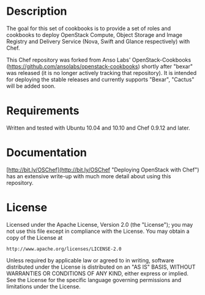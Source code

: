 Description
===========
The goal for this set of cookbooks is to provide a set of roles and cookbooks to deploy OpenStack Compute, Object Storage and Image Registry and Delivery Service (Nova, Swift and Glance respectively) with Chef.

This Chef repository was forked from Anso Labs' OpenStack-Cookbooks (https://github.com/ansolabs/openstack-cookbooks) shortly after "bexar" was released (it is no longer actively tracking that repository). It is intended for deploying the stable releases and currently supports "Bexar", "Cactus" will be added soon.

Requirements
============
Written and tested with Ubuntu 10.04 and 10.10 and Chef 0.9.12 and later. 

Documentation
=============
[http://bit.ly/OSChef](http://bit.ly/OSChef "Deploying OpenStack with Chef") has an extensive write-up with much more detail about using this repository.

License
=======
Licensed under the Apache License, Version 2.0 (the "License");
you may not use this file except in compliance with the License.
You may obtain a copy of the License at

    http://www.apache.org/licenses/LICENSE-2.0

Unless required by applicable law or agreed to in writing, software
distributed under the License is distributed on an "AS IS" BASIS,
WITHOUT WARRANTIES OR CONDITIONS OF ANY KIND, either express or implied.
See the License for the specific language governing permissions and
limitations under the License.
